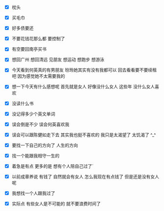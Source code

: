 - [x] 枕头
- [x] 买毛巾
- [x] 好多债要还
- [x] 不要花钱花那么都 要控制了
- [x] 有空要回南亭买书
- [x] 想回广州 想回清远  见朋友 想运动 想跑步 想游泳
- [x] 今天看到何英真的有男朋友 玢玲她其实有没有我都可以 回去看看要不要续租吧 因为感觉她不太需要我的
- [x] 想一下今天有什么感想呢 首先就是女人 好像没什么女人 这些年 没什么女人喜欢
- [x] 没读什么书
- [x] 没记得多少个英文单词
- [x] 误会倒是不少 误会何英喜欢我
- [x] 误会可以跟陈健如走下去 其实我也挺不喜欢的 我只是太渴望了 太饥渴了 ^_^
- [x]  要找一下自己的方向了 人生的方向 
- [x] 找一个能跟我相守一生的
- [x] 着急是有点 更多的是 想有个人陪自己过了`   
- [x] 以前成章养说 有钱了 自然就会有女人 怎么我现在有点钱了 但是还是没有女人呢
- [x] 我想找一个人跟我过了
- [x] 实际点 有些女人是不可能的 就不要浪费时间了

